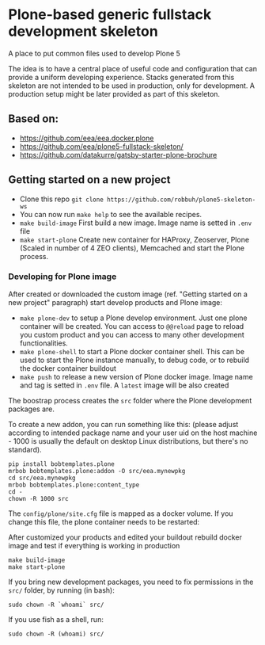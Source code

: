# Plone-based generic fullstack development skeleton

A place to put common files used to develop Plone 5

The idea is to have a central place of useful code and configuration that can
provide a uniform developing experience. Stacks generated from this skeleton are not intended to be used in production, only for development. A production setup might be later provided as part of this skeleton.

## Based on:

- https://github.com/eea/eea.docker.plone
- https://github.com/eea/plone5-fullstack-skeleton/
- https://github.com/datakurre/gatsby-starter-plone-brochure

## Getting started on a new project

- Clone this repo `git clone https://github.com/robbuh/plone5-skeleton-ws`
- You can now run `make help` to see the available recipes.
- `make build-image` First build a new image. Image name is setted in `.env` file
- `make start-plone` Create new container for HAProxy, Zeoserver, Plone (Scaled in number of 4 ZEO clients), Memcached and start the Plone process.

### Developing for Plone image

After created or downloaded the custom image (ref. "Getting started on a new project" paragraph) start develop products and Plone image:

- `make plone-dev` to setup a Plone develop environment. Just one plone container will be created. You can access to `@@reload` page to reload you custom product and you can access to many other development functionalities.
- `make plone-shell` to start a Plone docker container shell. This can be used to start the Plone instance manually, to debug code, or to rebuild the docker container buildout
- `make push` to release a new version of Plone docker image. Image name and tag is setted in `.env` file. A `latest` image will be also created

The boostrap process creates the `src` folder where the Plone development packages are.

To create a new addon, you can run something like this: (please adjust according to intended package name and your user uid on the host machine - 1000 is usually the default on desktop Linux distributions, but there's no standard).

```
pip install bobtemplates.plone
mrbob bobtemplates.plone:addon -O src/eea.mynewpkg
cd src/eea.mynewpkg
mrbob bobtemplates.plone:content_type
cd -
chown -R 1000 src
```

The `config/plone/site.cfg` file is mapped as a docker volume. If you change this file, the plone container needs to be restarted:

After customized your products and edited your buildout rebuild docker image and test if everything is working in production

```
make build-image
make start-plone
```


If you bring new development packages, you need to fix permissions in the `src/` folder, by running (in bash):
```
sudo chown -R `whoami` src/
```

If you use fish as a shell, run:

```
sudo chown -R (whoami) src/
```
